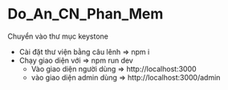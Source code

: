 # Do_An_CN_Phan_Mem

Chuyển vào thư mục keystone
 + Cài đặt thư viện bằng câu lênh => npm i
 + Chạy giao diện với => npm run dev
     - Vào giao diện người dùng => http://localhost:3000
     - vào giao diện admin dùng => http://localhost:3000/admin
